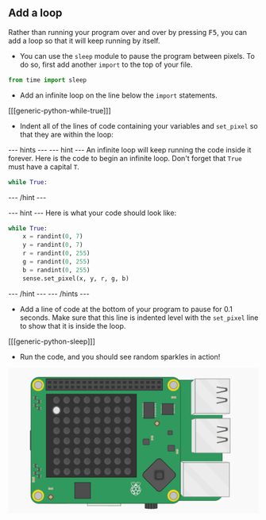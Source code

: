 ## Add a loop

Rather than running your program over and over by pressing <kbd>F5</kbd>, you can add a loop so that it will keep running by itself.

+ You can use the `sleep` module to pause the program between pixels. To do so, first add another `import` to the top of your file. 

```python
from time import sleep
```

+ Add an infinite loop on the line below the `import` statements.

[[[generic-python-while-true]]]

+ Indent all of the lines of code containing your variables and `set_pixel` so that they are within the loop:

--- hints ---
--- hint ---
An infinite loop will keep running the code inside it forever. Here is the code to begin an infinite loop. Don't forget that `True` must have a capital `T`.

```python
while True:
```
--- /hint ---

--- hint ---
Here is what your code should look like:
```python
while True:
    x = randint(0, 7)
    y = randint(0, 7)
    r = randint(0, 255)
    g = randint(0, 255)
    b = randint(0, 255)
    sense.set_pixel(x, y, r, g, b)
```
--- /hint ---
--- /hints ---

+ Add a line of code at the bottom of your program to pause for 0.1 seconds. Make sure that this line is indented level with the `set_pixel` line to show that it is inside the loop.

[[[generic-python-sleep]]]


+ Run the code, and you should see random sparkles in action!

![Finished result](images/finished-result.gif)
